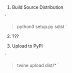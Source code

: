 


1.  Build Source Distribution

`
> python3 setup.py sdist
`


2. ???


3.  Upload to PyPl

`
> twine upload dist/*
`
